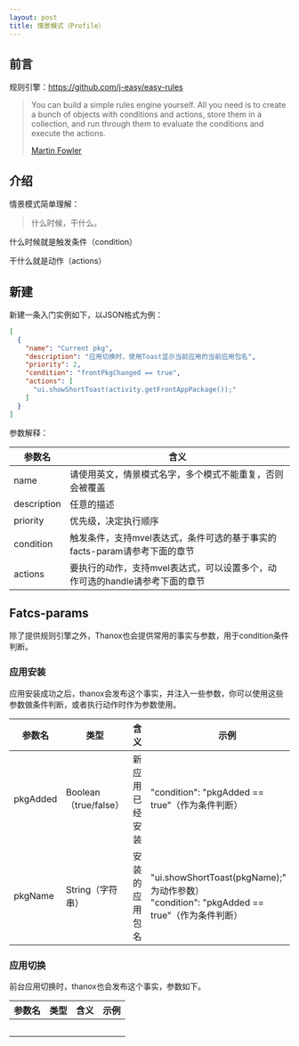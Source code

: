 ```yaml
---
layout: post
title: 情景模式（Profile）
---
```




## 前言

规则引擎：https://github.com/j-easy/easy-rules



> You can build a simple rules engine yourself. All you need is to create a bunch of objects with conditions and actions, store them in a collection, and run through them to evaluate the conditions and execute the actions.
>
> [Martin Fowler](http://martinfowler.com/) 



## 介绍

情景模式简单理解：

> 什么时候，干什么。

什么时候就是触发条件（condition）

干什么就是动作（actions）



## 新建

新建一条入门实例如下，以JSON格式为例：

```json
[
  {
    "name": "Current pkg",
    "description": "应用切换时，使用Toast显示当前应用的当前应用包名",
    "priority": 2,
    "condition": "frontPkgChanged == true",
    "actions": [
      "ui.showShortToast(activity.getFrontAppPackage());"
    ]
  }
]
```

参数解释：

| 参数名      | 含义                                                         |
| ----------- | ------------------------------------------------------------ |
| name        | 请使用英文，情景模式名字，多个模式不能重复，否则会被覆盖     |
| description | 任意的描述                                                   |
| priority    | 优先级，决定执行顺序                                         |
| condition   | 触发条件，支持mvel表达式，条件可选的基于事实的facts-param请参考下面的章节 |
| actions     | 要执行的动作，支持mvel表达式，可以设置多个，动作可选的handle请参考下面的章节 |



## Fatcs-params

除了提供规则引擎之外，Thanox也会提供常用的事实与参数，用于condition条件判断。

### 应用安装

应用安装成功之后，thanox会发布这个事实，并注入一些参数，你可以使用这些参数做条件判断，或者执行动作时作为参数使用。

| 参数名   | 类型                  | 含义           | 示例                                                         |
| -------- | --------------------- | -------------- | ------------------------------------------------------------ |
| pkgAdded | Boolean（true/false） | 新应用已经安装 | "condition":  "pkgAdded == true"（作为条件判断）             |
| pkgName  | String（字符串）      | 安装的应用包名 | "ui.showShortToast(pkgName);"（作为动作参数）<br />"condition":  "pkgAdded == true"（作为条件判断） |

### 应用切换

前台应用切换时，thanox也会发布这个事实，参数如下。

| 参数名 | 类型 | 含义 | 示例 |
| ------ | ---- | ---- | ---- |
|        |      |      |      |
|        |      |      |      |
|        |      |      |      |
|        |      |      |      |
|        |      |      |      |

